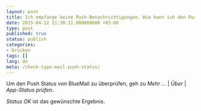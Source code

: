 ```yaml
---
layout: post
title: Ich empfange keine Push-Benachrichtigungen. Wie kann ich den Push Status überprüfen?
date: 2015-04-22 11:30:11.000000000 +03:00
type: post
published: true
status: publish
categories:
- Drücken
tags: []
lang: de
meta: /check-type-mail-push-status/
---
```


Um den Push Status von BlueMail zu überprüfen, geh zu *Mehr ...* \| *Über* \| *App-Status prüfen*.

*Status OK* ist das gewünschte Ergebnis.
